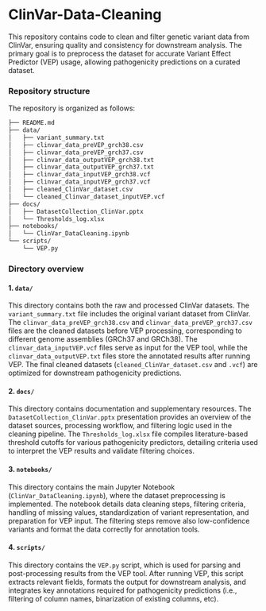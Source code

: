 # ClinVar-Data-Cleaning

This repository contains code to clean and filter genetic variant data from ClinVar, ensuring quality and consistency for downstream analysis. The primary goal is to preprocess the dataset for accurate Variant Effect Predictor (VEP) usage, allowing pathogenicity predictions on a curated dataset.


### Repository structure

The repository is organized as follows:
```bash
├── README.md
├── data/
│   ├── variant_summary.txt
│   ├── clinvar_data_preVEP_grch38.csv
│   ├── clinvar_data_preVEP_grch37.csv
│   ├── clinvar_data_outputVEP_grch38.txt
│   ├── clinvar_data_outputVEP_grch37.txt
│   ├── clinvar_data_inputVEP_grch38.vcf
│   ├── clinvar_data_inputVEP_grch37.vcf
│   ├── cleaned_ClinVar_dataset.csv
│   └── cleaned_Clinvar_dataset_inputVEP.vcf
├── docs/
│   ├── DatasetCollection_ClinVar.pptx
│   └── Thresholds_log.xlsx
├── notebooks/
│   └── ClinVar_DataCleaning.ipynb
└── scripts/
    └── VEP.py
```

### Directory overview

#### 1. `data/`

This directory contains both the raw and processed ClinVar datasets. The `variant_summary.txt` file includes the original variant dataset from ClinVar. The `clinvar_data_preVEP_grch38.csv` and `clinvar_data_preVEP_grch37.csv` files are the cleaned datasets before VEP processing, corresponding to different genome assemblies (GRCh37 and GRCh38). The `clinvar_data_inputVEP.vcf` files serve as input for the VEP tool, while the `clinvar_data_outputVEP.txt` files store the annotated results after running VEP. The final cleaned datasets (`cleaned_ClinVar_dataset.csv` and `.vcf`) are optimized for downstream pathogenicity predictions.


#### 2. `docs/`

This directory contains documentation and supplementary resources. The `DatasetCollection_ClinVar.pptx` presentation provides an overview of the dataset sources, processing workflow, and filtering logic used in the cleaning pipeline. The `Thresholds_log.xlsx` file compiles literature-based threshold cutoffs for various pathogenicity predictors, detailing criteria used to interpret the VEP results and validate filtering choices.


#### 3. `notebooks/`

This directory contains the main Jupyter Notebook (`ClinVar_DataCleaning.ipynb`), where the dataset preprocessing is implemented. The notebook details data cleaning steps, filtering criteria, handling of missing values, standardization of variant representation, and preparation for VEP input. The filtering steps remove also low-confidence variants and format the data correctly for annotation tools.


#### 4. `scripts/`

This directory contains the `VEP.py` script, which is used for parsing and post-processing results from the VEP tool. After running VEP, this script extracts relevant fields, formats the output for downstream analysis, and integrates key annotations required for pathogenicity predictions (i.e., filtering of column names, binarization of existing columns, etc).
